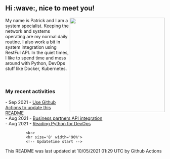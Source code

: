 <h2> Hi :wave:, nice to meet you! </h2>
                  <img align='right' src="https://media.giphy.com/media/3o6ZsWiPs8bx32YWyY/giphy.gif" width="300" />
                  <p alight="left">My name is Patrick and I am a system specialist. Keeping the network and systems operating are my normal daily routine. I also work a bit in system integration using RestFul API. In the quiet times, I like to spend time and mess around with Python, DevOps stuff like Docker, Kubernetes.</p>
                  <br>
                  <h3>My recent activities</h3>
                  <!-- Activities start -->
- Sep 2021 - <a href='https://docs.github.com/en/actions' target='_blank'>Use Github Actions to update this README</a><br>
- Aug 2021 - <a href='#' target='_blank'>Business partners API integration</a><br>
- Aug 2021 - <a href='https://book.douban.com/subject/34787347/' target='_blank'>Reading Python for DevOps</a><br><!-- Activities end -->
             
             <br>
             <hr size='8' width='90%'>
             <!-- Updatetime start -->
This README was last updated at 10/05/2021 01:29 UTC by Github Actions<!-- Updatetime end -->
